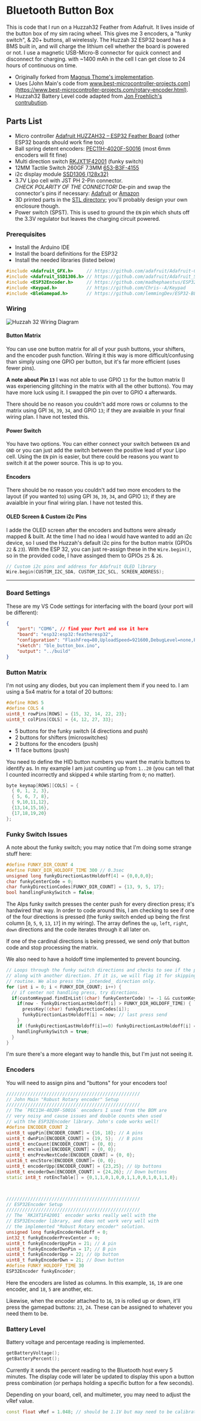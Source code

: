 # Bluetooth Button Box

This is code that I run on a Huzzah32 Feather from Adafruit. It lives inside of the button box of my sim racing wheel. This gives me 3 encoders, a "funky switch", & 20+ buttons, all wirelessly. The Huzzah 32 ESP32 board has a BMS built in, and will charge the lithium cell whether the board is powered or not. I use a magnetic USB-Micro-B connector for quick connect and disconnect for charging. with ~1400 mAh in the cell I can get close to 24 hours of continuous on time.

* Originally forked from [Magnus Thome's implementation](https://github.com/MagnusThome/ESP32-BLE-Gamepad).
* Uses [John Main's code from www.best-microcontroller-projects.com](https://www.best-microcontroller-projects.com/rotary-encoder.html).
* Huzzah32 Battery Level code adapted from [Jon Froehlich's contrubution](https://github.com/makeabilitylab/arduino/commit/0b58c0b3b3194f50a81efa4008637b5f90e681fb).

## Parts List

* Micro controller [Adafruit HUZZAH32 – ESP32 Feather Board](https://www.adafruit.com/product/3405) (other ESP32 boards should work fine too)
* Ball spring detent encoders: [PEC11H-4020F-S0016](https://www.mouser.com/ProductDetail/652-PEC11H4020FS0016/) (most 6mm encoders will fit fine)
* Multi direction switch [RKJXT1F42001](https://www.mouser.com/ProductDetail/688-RKJXT1F42001/)  (funky switch)
* 12MM Tactile Switch 260GF 7.3MM [653-B3F-4155](https://www.adafruit.com/product/1009)
* i2c display module [SSD1306 (128x32)](https://www.amazon.com/gp/product/B08L7QW7SR)
* 3.7V Lipo cell with JST PH 2-Pin connector.  
*CHECK POLARITY OF THE CONNECTOR!* De-pin and swap the connector's pins if necessary: [Adafruit](https://www.adafruit.com/product/2011) or [Amazon](https://www.amazon.com/gp/product/B08FD39Y5R)
* 3D printed parts in the [STL directory](./stl); you'll probably design your own enclosure though.
* Power switch (SPST). This is used to ground the `EN` pin which shuts off the 3.3V regulator but leaves the charging circuit powered.


### Prerequisites

* Install the Arduino IDE
* Install the board definitions for the ESP32
* Install the needed libraries (listed below)

```cpp
#include <Adafruit_GFX.h>     // https://github.com/adafruit/Adafruit-GFX-Library
#include <Adafruit_SSD1306.h> // https://github.com/adafruit/Adafruit_SSD1306
#include <ESP32Encoder.h>     // https://github.com/madhephaestus/ESP32Encoder/
#include <Keypad.h>           // https://github.com/Chris--A/Keypad
#include <BleGamepad.h>       // https://github.com/lemmingDev/ESP32-BLE-Gamepad
```


### Wiring

![Huzzah 32 Wiring Diagram](./images/wiring.jpg)

#### Button Matrix

You can use one button matrix for all of your push buttons, your shifters, and the encoder push function. Wiring it this way is more difficult/confusing than simply using one GPIO per button, but it's far more efficient (uses fewer pins).

**A note about Pin `13`** I was not able to use GPIO `13` for the button matrix (I was experiencing glitching in the matrix with all the other buttons). You may have more luck using it. I swapped the pin over to GPIO `4` afterwards.

There should be no reason you couldn't add more rows or columns to the matrix using GPI `36`, `39`, `34`, and GPIO `13`; if they are avaialble in your final wiring plan. I have not tested this.

#### Power Switch

You have two options. You can either connect your switch between `EN` and `GND` or you can just add the switch between the positive lead of your Lipo cell. Using the `EN` pin is easier, but there could be reasons you want to switch it at the power source. This is up to you.

#### Encoders

There should be no reason you couldn't add two more encoders to the layout (if you wanted to) using GPI `36`, `39`, `34`, and GPIO `13`; if they are avaialble in your final wiring plan. I have not tested this.

#### OLED Screen & Custom i2c Pins

I adde the OLED screen after the encoders and buttons were already mapped & built. At the time I had no idea I would have wanted to add an i2c device, so I used the Huzzah's default i2c pins for the button matrix (GPIOs `22` & `23`). With the ESP 32, you can just re-assign these in the `Wire.begin()`, so in the provided code, I have assinged them to GPIOs `25` & `26`.

```cpp
// Custom i2c pins and address for Adafruit OLED library
Wire.begin(CUSTOM_I2C_SDA, CUSTOM_I2C_SCL, SCREEN_ADDRESS);
```

-----

### Board Settings

These are my VS Code settings for interfacing with the board (your port will be different):
```json
{
    "port": "COM6", // find your Port and use it here
    "board": "esp32:esp32:featheresp32",
    "configuration": "FlashFreq=80,UploadSpeed=921600,DebugLevel=none,PartitionScheme=default",
    "sketch": "ble_button_box.ino",
    "output": "../build"
}
```

### Button Matrix

I'm not using any diodes, but you can implement them if you need to. I am using a 5x4 matrix for a total of 20 buttons:

```cpp
#define ROWS 5
#define COLS 4
uint8_t rowPins[ROWS] = {15, 32, 14, 22, 23};
uint8_t colPins[COLS] = {4, 12, 27, 33};
```

* 5 buttons for the funky switch (4 directions and push)
* 2 buttons for shifters (microswitches)
* 2 buttons for the encoders (push)
* 11 face buttons (push)

You need to define the HID button numbers you want the matrix buttons to identify as. In my example I am just counting up from `1..20` (you can tell that I counted incorrectly and skipped `4` while starting from `0`; no matter).

```cpp
byte keymap[ROWS][COLS] = {
  { 0, 1, 2, 3},
  { 5, 6, 7, 8},
  { 9,10,11,12},
  {13,14,15,16},
  {17,18,19,20}
};
```

### Funky Switch Issues

A note about the funky switch; you may notice that I'm doing some strange stuff here:

```cpp
#define FUNKY_DIR_COUNT 4
#define FUNKY_DIR_HOLDOFF_TIME 300 // 0.3sec
unsigned long funkyDirectionLastHoldoff[4] = {0,0,0,0};
char funkyCenterCode = 0;
char funkyDirectionCodes[FUNKY_DIR_COUNT] = {13, 9, 5, 17};
bool handlingFunkySwitch = false;
```

The Alps funky switch presses the center push for every direction press; it's hardwired that way. In order to code around this, I am checking to see if one of the four directions is pressed (the funky switch ended up being the first column [`0`, `5`, `9`, `13`, `17`] in my wiring). The array defines the `up`, `left`, `right`, `down` directions and the code iterates through it all later on.

If one of the cardinal directions is being pressed, we send _only_ that button code and stop processing the matrix.

We also need to have a holdoff time implemented to prevent bouncing.

```cpp
// Loops through the funky switch directions and checks to see if the push is being triggered
// along with another direction. If it is, we will flag it for skipping the normal press
// routine. We also press the _intended_ direction only.
for (int i = 0; i < FUNKY_DIR_COUNT; i++) {
  // if center not handling press, try directions.
  if(customKeypad.findInList((char) funkyCenterCode) != -1 && customKeypad.findInList((char) funkyDirectionCodes[i]) != -1) {
    if(now - funkyDirectionLastHoldoff[i] > FUNKY_DIR_HOLDOFF_TIME) {
      pressKey((char) funkyDirectionCodes[i]);
      funkyDirectionLastHoldoff[i] = now; // last press send
    }
    if (funkyDirectionLastHoldoff[i]==0) funkyDirectionLastHoldoff[i] = 1;   // SAFEGUARD WRAP AROUND OF millis() (WHICH IS TO 0) SINCE holdoff[i]==0 HAS A SPECIAL MEANING ABOVE
    handlingFunkySwitch = true;
  }
}
```

I'm sure there's a more elegant way to handle this, but I'm just not seeing it.


### Encoders

You will need to assign pins and "buttons" for your encoders too!

```cpp
//////////////////////////////////////////////////
// John Main "Robust Rotary encoder" Setup
//////////////////////////////////////////////////
// The `PEC11H-4020F-S0016` encoders I used from the BOM are
// very noisy and cause issues and double counts when used
// with the ESP32Encoder library. John's code works well!
#define ENCODER_COUNT 2
uint8_t uppPin[ENCODER_COUNT] = {16, 18}; // A pins
uint8_t dwnPin[ENCODER_COUNT] = {19, 5};  // B pins
uint8_t encCount[ENCODER_COUNT] = {0, 0};
uint8_t encValue[ENCODER_COUNT] = {0, 0};
uint8_t encPrevNextCode[ENCODER_COUNT] = {0, 0};
uint16_t encStore[ENCODER_COUNT]= {0, 0};
uint8_t encoderUpp[ENCODER_COUNT] = {23,25}; // Up buttons
uint8_t encoderDwn[ENCODER_COUNT] = {24,26}; // Down buttons
static int8_t rotEncTable[] = {0,1,1,0,1,0,0,1,1,0,0,1,0,1,1,0};



//////////////////////////////////////////////////
// ESP32Encoder Setup
//////////////////////////////////////////////////
// The `RKJXT1F42001` encoder works really well with the
// ESP32Encoder library, and does not work very well with
// the implemented "Robust Rotary encoder" solution.
unsigned long funkyEncoderHoldoff = 0;
int32_t funkyEncoderPrevCenter = 0;
uint8_t funkyEncoderUppPin = 21; // A pin
uint8_t funkyEncoderDwnPin = 17; // B pin
uint8_t funkyEncoderUpp = 22; // Up button
uint8_t funkyEncoderDwn = 21; // Down button
#define FUNKY_HOLDOFF_TIME 30
ESP32Encoder funkyEncoder;
```

Here the encoders are listed as columns. In this example, `16`, `19` are one encoder, and `18`, `5` are another, etc.

Likewise, when the encoder attached to `16`, `19` is rolled up or down, it'll press the gamepad buttons: `23`, `24`. These can be assigned to whatever you need them to be.


### Battery Level

Battery voltage and percentage reading is implemented.

```cpp
getBatteryVoltage();
getBatteryPercent();
```

Currently it sends the percent reading to the Bluetooth host every 5 minutes. The display code will later be updated to display this upon a button press combination (or perhaps holding a specific button for a few seconds).

Depending on your board, cell, and multimeter, you may need to adjust the vRef value.
```cpp
const float vRef = 1.048; // should be 1.1V but may need to be calibrated
```
